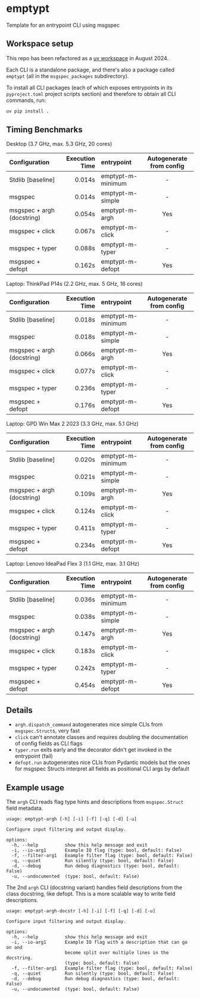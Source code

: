 # emptypt

Template for an entrypoint CLI using msgspec

## Workspace setup

This repo has been refactored as a [uv workspace][uvws] in August 2024.

Each CLI is a standalone package, and there's also a package called `emptypt` (all in the
`msgspec_packages` subdirectory).

To install all CLI packages (each of which exposes entrypoints in its `pyproject.toml`
project scripts section) and therefore to obtain all CLI commands, run:

```sh
uv pip install .
```

[uvws]: https://docs.astral.sh/uv/concepts/workspaces/

## Timing Benchmarks

Desktop (3.7 GHz, max. 5.3 GHz, 20 cores)

| Configuration              |   Execution Time | entrypoint        |  Autogenerate from config  |
|:---------------------------|-----------------:|:------------------|:--------------------------:|
| Stdlib [baseline]          |           0.014s | emptypt-m-minimum |             -              |
| msgspec                    |           0.014s | emptypt-m-simple  |             -              |
| msgspec + argh (docstring) |           0.054s | emptypt-m-argh    |            Yes             |
| msgspec + click            |           0.067s | emptypt-m-click   |             -              |
| msgspec + typer            |           0.088s | emptypt-m-typer   |             -              |
| msgspec + defopt           |           0.162s | emptypt-m-defopt  |            Yes             |

Laptop: ThinkPad P14s (2.2 GHz, max. 5 GHz, 16 cores)

| Configuration              |   Execution Time | entrypoint        |  Autogenerate from config  |
|:---------------------------|-----------------:|:------------------|:--------------------------:|
| Stdlib [baseline]          |           0.018s | emptypt-m-minimum |             -              |
| msgspec                    |           0.018s | emptypt-m-simple  |             -              |
| msgspec + argh (docstring) |           0.066s | emptypt-m-argh    |            Yes             |
| msgspec + click            |           0.077s | emptypt-m-click   |             -              |
| msgspec + typer            |           0.236s | emptypt-m-typer   |             -              |
| msgspec + defopt           |           0.176s | emptypt-m-defopt  |            Yes             |

Laptop: GPD Win Max 2 2023 (3.3 GHz, max. 5.1 GHz)

| Configuration              |   Execution Time | entrypoint        |  Autogenerate from config  |
|:---------------------------|-----------------:|:------------------|:--------------------------:|
| Stdlib [baseline]          |           0.020s | emptypt-m-minimum |             -              |
| msgspec                    |           0.021s | emptypt-m-simple  |             -              |
| msgspec + argh (docstring) |           0.109s | emptypt-m-argh    |            Yes             |
| msgspec + click            |           0.124s | emptypt-m-click   |             -              |
| msgspec + typer            |           0.411s | emptypt-m-typer   |             -              |
| msgspec + defopt           |           0.234s | emptypt-m-defopt  |            Yes             |

Laptop: Lenovo IdeaPad Flex 3 (1.1 GHz, max. 3.1 GHz)

| Configuration              |   Execution Time | entrypoint        |  Autogenerate from config  |
|:---------------------------|-----------------:|:------------------|:--------------------------:|
| Stdlib [baseline]          |           0.036s | emptypt-m-minimum |             -              |
| msgspec                    |           0.038s | emptypt-m-simple  |             -              |
| msgspec + argh (docstring) |           0.147s | emptypt-m-argh    |            Yes             |
| msgspec + click            |           0.183s | emptypt-m-click   |             -              |
| msgspec + typer            |           0.242s | emptypt-m-typer   |             -              |
| msgspec + defopt           |           0.454s | emptypt-m-defopt  |            Yes             |

## Details

- `argh.dispatch_command` autogenerates nice simple CLIs from `msgspec.Struct`s, very fast
- `click` can't annotate classes and requires doubling the documentation of config fields as CLI flags
- `typer.run` exits early and the decorator didn't get invoked in the entrypoint (fail)
- `defopt.run` autogenerates nice CLIs from Pydantic models but the ones for msgspec Structs
  interpret all fields as positional CLI args by default

## Example usage

The `argh` CLI reads flag type hints and descriptions from `msgspec.Struct` field metadata.

```
usage: emptypt-argh [-h] [-i] [-f] [-q] [-d] [-u]

Configure input filtering and output display.

options:
  -h, --help          show this help message and exit
  -i, --io-arg1       Example IO flag (type: bool, default: False)
  -f, --filter-arg1   Example filter flag (type: bool, default: False)
  -q, --quiet         Run silently (type: bool, default: False)
  -d, --debug         Run debug diagnostics (type: bool, default: False)
  -u, --undocumented  (type: bool, default: False)
```

The 2nd `argh` CLI (docstring variant) handles field descriptions from the class docstring, like defopt.
This is a more scalable way to write field descriptions.

```
usage: emptypt-argh-docstr [-h] [-i] [-f] [-q] [-d] [-u]

Configure input filtering and output display.

options:
  -h, --help          show this help message and exit
  -i, --io-arg1       Example IO flag with a description that can go on and
                      become split over multiple lines in the docstring.
                      (type: bool, default: False)
  -f, --filter-arg1   Example filter flag (type: bool, default: False)
  -q, --quiet         Run silently (type: bool, default: False)
  -d, --debug         Run debug diagnostics (type: bool, default: False)
  -u, --undocumented  (type: bool, default: False)
```
